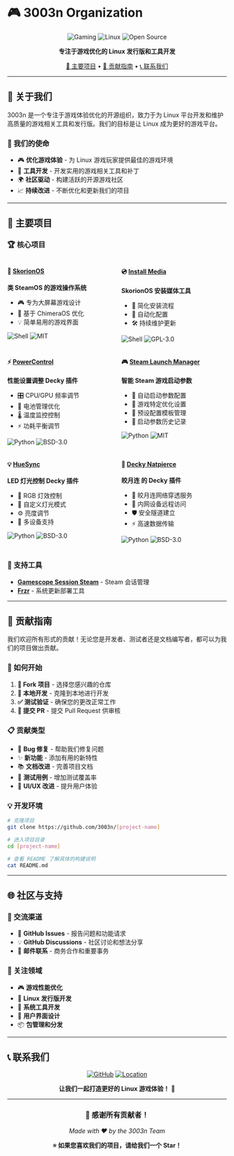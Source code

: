 # 🎮 3003n Organization

<div align="center">

![Gaming](https://img.shields.io/badge/Focus-Gaming-blue?style=for-the-badge&logo=steam)
![Linux](https://img.shields.io/badge/Platform-Linux-orange?style=for-the-badge&logo=linux)
![Open Source](https://img.shields.io/badge/License-Open%20Source-green?style=for-the-badge&logo=opensourceinitiative)

**专注于游戏优化的 Linux 发行版和工具开发**

[🌟 主要项目](#-主要项目) • [🤝 贡献指南](#-贡献指南) • [📞 联系我们](#-联系我们)

</div>

---

## 🚀 关于我们

3003n 是一个专注于游戏体验优化的开源组织，致力于为 Linux 平台开发和维护高质量的游戏相关工具和发行版。我们的目标是让 Linux 成为更好的游戏平台。

### 🎯 我们的使命
- 🎮 **优化游戏体验** - 为 Linux 游戏玩家提供最佳的游戏环境
- 🔧 **工具开发** - 开发实用的游戏相关工具和补丁
- 🌍 **社区驱动** - 构建活跃的开源游戏社区
- 📈 **持续改进** - 不断优化和更新我们的项目

---

## 🌟 主要项目

### 🏆 核心项目

<div>

<div style="width: 48%; float: left; margin-right: 4%;">

#### 🎯 [SkorionOS](https://github.com/3003n/skorionos)
**类 SteamOS 的游戏操作系统**

- 🎮 专为大屏幕游戏设计
- 🚀 基于 ChimeraOS 优化
- 💡 简单易用的游戏界面

![Shell](https://img.shields.io/badge/Shell-aa4444?style=flat-square&logo=gnu-bash&logoColor=white)
![MIT](https://img.shields.io/badge/License-MIT-blue?style=flat-square)

</div>

<div style="width: 48%; float: right;">

#### 💿 [Install Media](https://github.com/3003n/install-media)
**SkorionOS 安装媒体工具**

- 📀 简化安装流程
- 🔧 自动化配置
- 🛠️ 持续维护更新

![Shell](https://img.shields.io/badge/Shell-aa4444?style=flat-square&logo=gnu-bash&logoColor=white)
![GPL-3.0](https://img.shields.io/badge/License-GPL--3.0-blue?style=flat-square)

</div>

<div style="clear: both;"></div>

<div style="width: 48%; float: left; margin-right: 4%;">

#### ⚡ [PowerControl](https://github.com/mengmeet/PowerControl)
**性能设置调整 Decky 插件**

- 🎛️ CPU/GPU 频率调节
- 🔋 电池管理优化
- 🌡️ 温度监控控制
- ⚡ 功耗平衡调节

![Python](https://img.shields.io/badge/Python-3776AB?style=flat-square&logo=python&logoColor=white)
![BSD-3.0](https://img.shields.io/badge/License-BSD--3.0-orange?style=flat-square)

</div>

<div style="width: 48%; float: right;">

#### 🎮 [Steam Launch Manager](https://github.com/honjow/steam-launch-manager)
**智能 Steam 游戏启动参数**

- 🚀 自动启动参数配置
- 🎯 游戏特定优化设置
- 🔧 预设配置模板管理
- 📝 启动参数历史记录

![Python](https://img.shields.io/badge/Python-3776AB?style=flat-square&logo=python&logoColor=white)
![MIT](https://img.shields.io/badge/License-MIT-blue?style=flat-square)

</div>

<div style="clear: both;"></div>

<div style="width: 48%; float: left; margin-right: 4%;">

#### 💡 [HueSync](https://github.com/honjow/HueSync)
**LED 灯光控制 Decky 插件**

- 🌈 RGB 灯效控制
- 🎨 自定义灯光模式
- ⚙️ 亮度调节
- 🔧 多设备支持

![Python](https://img.shields.io/badge/Python-3776AB?style=flat-square&logo=python&logoColor=white)
![BSD-3.0](https://img.shields.io/badge/License-BSD--3.0-orange?style=flat-square)

</div>

<div style="width: 48%; float: right;">

#### 🚀 [Decky Natpierce](https://github.com/honjow/decky-natpierce)
**皎月连 的 Decky 插件**

- 🌙 皎月连网络穿透服务
- 🔗 内网设备远程访问
- 🛡️ 安全隧道建立
- ⚡ 高速数据传输

![Python](https://img.shields.io/badge/Python-3776AB?style=flat-square&logo=python&logoColor=white)
![BSD-3.0](https://img.shields.io/badge/License-BSD--3.0-orange?style=flat-square)

</div>

<div style="clear: both;"></div>

</div>

### 🔧 支持工具

- **[Gamescope Session Steam](https://github.com/3003n/gamescope-session-steam)** - Steam 会话管理
- **[Frzr](https://github.com/honjow/frzr)** - 系统更新部署工具


---

## 🤝 贡献指南

我们欢迎所有形式的贡献！无论您是开发者、测试者还是文档编写者，都可以为我们的项目做出贡献。

### 🚀 如何开始

1. **🍴 Fork 项目** - 选择您感兴趣的仓库
2. **🔧 本地开发** - 克隆到本地进行开发
3. **✅ 测试验证** - 确保您的更改正常工作
4. **📝 提交 PR** - 提交 Pull Request 供审核

### 📋 贡献类型

- 🐛 **Bug 修复** - 帮助我们修复问题
- ✨ **新功能** - 添加有用的新特性
- 📚 **文档改进** - 完善项目文档
- 🧪 **测试用例** - 增加测试覆盖率
- 🎨 **UI/UX 改进** - 提升用户体验

### 💡 开发环境

```bash
# 克隆项目
git clone https://github.com/3003n/[project-name]

# 进入项目目录
cd [project-name]

# 查看 README 了解具体的构建说明
cat README.md
```

---

## 🌐 社区与支持

### 💬 交流渠道

- 🐙 **GitHub Issues** - 报告问题和功能请求
- 💡 **GitHub Discussions** - 社区讨论和想法分享
- 📧 **邮件联系** - 商务合作和重要事务

### 🎯 关注领域

- 🎮 **游戏性能优化**
- 🐧 **Linux 发行版开发**
- 🔧 **系统工具开发**
- 🎨 **用户界面设计**
- 📦 **包管理和分发**

---

## 📞 联系我们

<div align="center">

[![GitHub](https://img.shields.io/badge/GitHub-3003n-black?style=for-the-badge&logo=github)](https://github.com/3003n)
[![Location](https://img.shields.io/badge/Location-China-red?style=for-the-badge&logo=googlemaps)](https://github.com/3003n)

**让我们一起打造更好的 Linux 游戏体验！** 🚀

</div>

---

<div align="center">

### 🌟 感谢所有贡献者！

*Made with ❤️ by the 3003n Team*

**⭐ 如果您喜欢我们的项目，请给我们一个 Star！**

</div>
